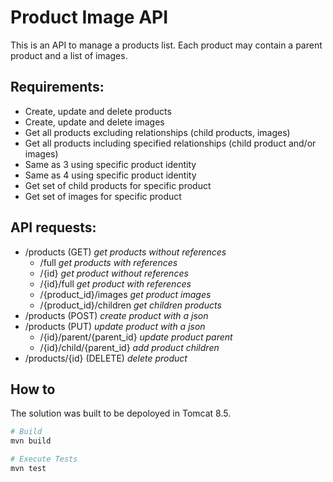 # Product Image API

This is an API to manage a products list. Each product may contain a parent product and a list of images.

## Requirements:

* Create, update and delete products
* Create, update and delete images
* Get all products excluding relationships (child products, images)
* Get all products including specified relationships (child product and/or images)
* Same as 3 using specific product identity
* Same as 4 using specific product identity
* Get set of child products for specific product
* Get set of images for specific product

## API requests:
* /products (GET) _get products without references_
	* /full _get products with references_
	* /{id} _get product without references_
	* /{id}/full _get product with references_
	* /{product_id}/images _get product images_
	* /{product_id}/children _get children products_
* /products (POST) _create product with a json_
* /products (PUT) _update product with a json_
	* /{id}/parent/{parent_id} _update product parent_
	* /{id}/child/{parent_id} _add product children_
* /products/{id} (DELETE) _delete product_

## How to

The solution was built to be depoloyed in Tomcat 8.5.
```bash
# Build
mvn build

# Execute Tests
mvn test
```
